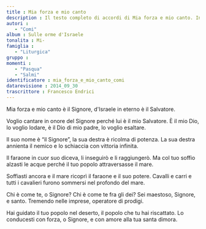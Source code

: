 ```yaml
--- 
title : Mia forza e mio canto
description : Il testo completo di accordi di Mia forza e mio canto. Inseriscila nel tuo canzoniere!
autori : 
   - "Comi"
album : Sulle orme d'Israele
tonalita : Mi-
famiglia : 
   - "Liturgica"
gruppo : 
momenti : 
   - "Pasqua"
   - "Salmi"
identificatore : mia_forza_e_mio_canto_comi
datarevisione : 2014_09_30
trascrittore : Francesco Endrici
--- 
```




Mia forza e mio canto è il Signore, 
d'Israele in eterno è il Salvatore.


Voglio cantare in onore del Signore 
perché lui è il mio Salvatore. 
È il mio Dio, lo voglio lodare, 
è il Dio di mio padre, lo voglio esaltare.


Il suo nome è “il Signore”, 
la sua destra è ricolma di potenza. 
La sua destra annienta il nemico 
e lo schiaccia con vittoria infinita.


Il faraone in cuor suo diceva, 
li inseguirò e li raggiungerò. 
Ma col tuo soffio alzasti le acque 
perché il tuo popolo attraversasse il mare.


Soffiasti ancora e il mare ricoprì 
il faraone e il suo potere. 
Cavalli e carri e tutti i cavalieri 
furono sommersi nel profondo del mare.


Chi è come te, o Signore?
Chi è come te fra gli dei?
Sei maestoso, Signore, e santo.
Tremendo nelle imprese, operatore di prodigi.


Hai guidato il tuo popolo nel deserto,
il popolo che tu hai riscattato.
Lo conducesti con forza, o Signore,
e con amore alla tua santa dimora.


